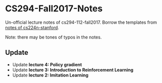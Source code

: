 # CS294-Fall2017-Notes

Un-official lecture notes of cs294-112-fall2017. Borrow the templates from [notes of cs224n-stanford](https://github.com/stanfordnlp/cs224n-winter17-notes).

Note: there may be tones of typos in the notes.

## Update

* Update **lecture 4: Policy gradient**
* Update **lecture 3: Introduction to Reinforcement Learning**
* Update **lecture 2: Imitation Learning**
